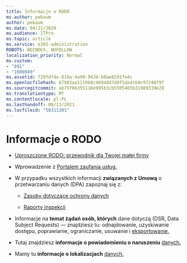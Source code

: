 ```yaml
---
title: Informacje o RODO
ms.author: pebaum
author: pebaum
ms.date: 04/21/2020
ms.audience: ITPro
ms.topic: article
ms.service: o365-administration
ROBOTS: NOINDEX, NOFOLLOW
localization_priority: Normal
ms.custom:
- "891"
- "1600049"
ms.assetid: 729fdf4e-810a-4a99-9438-60ae8291fe4c
ms.openlocfilehash: 67983aa1210b8c4694d47d8f5de4c60c97248f9f
ms.sourcegitcommit: ab75f66355116e995b3cb5505465b31989339e28
ms.translationtype: MT
ms.contentlocale: pl-PL
ms.lasthandoff: 08/13/2021
ms.locfileid: "58311301"
---
```

# <a name="information-about-gdpr"></a>Informacje o RODO

- [Uproszczone RODO: przewodnik dla Twojej małej firmy](https://docs.microsoft.com/microsoft-365/admin/security-and-compliance/gdpr-compliance)

- Wprowadzenie z [Portalem zaufania usług.](https://servicetrust.microsoft.com/ViewPage/GDPRGetStarted)

- W przypadku wszystkich informacji **związanych z Umową** o przetwarzaniu danych (DPA) zapoznaj się z:

  - [Zasoby dotyczące ochrony danych](https://servicetrust.microsoft.com/ViewPage/TrustDocuments)

  - [Raporty inspekcji](https://servicetrust.microsoft.com/ViewPage/MSComplianceGuide)

- Informacje na **temat żądań osób, których** dane dotyczą (DSR, Data Subject Requests) — znajdziesz tu: odnajdowanie, uzyskiwanie dostępu, poprawianie, ograniczanie, usuwanie i [eksportowanie.](https://docs.microsoft.com/microsoft-365/compliance/gdpr-dsr-office365)

- Tutaj znajdziesz **informacje o powiadomieniu o naruszeniu** [danych.](https://servicetrust.microsoft.com/ViewPage/GDPRBreach)

- Mamy tu **informacje o lokalizacjach** [danych.](https://products.office.com/where-is-your-data-located?ms.officeurl=datamaps&amp;geo=All#All)
